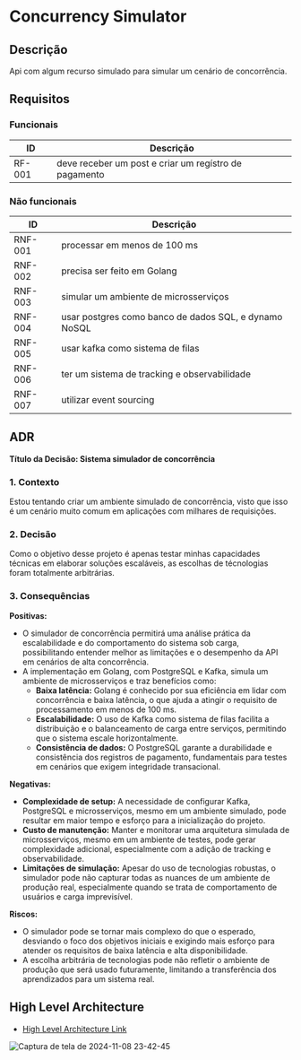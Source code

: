 # Concurrency Simulator

## Descrição 

Api com algum recurso simulado para simular um cenário de concorrência.

## Requisitos

### Funcionais

| ID       | Descrição                                                                 |
|----------|---------------------------------------------------------------------------|
| RF-001   | deve receber um post e criar um regístro de pagamento                     |

### Não funcionais

| ID       | Descrição                                                                 |
|----------|---------------------------------------------------------------------------|
| RNF-001  | processar em menos de 100 ms                                              |
| RNF-002  | precisa ser feito em Golang                                               |
| RNF-003  | simular um ambiente de microsserviços                                     |
| RNF-004  | usar postgres como banco de dados SQL, e dynamo NoSQL                     |
| RNF-005  | usar kafka como sistema de filas                                          |
| RNF-006  | ter um sistema de tracking e observabilidade                              |
| RNF-007  | utilizar event sourcing                                                   |

## ADR

**Título da Decisão: Sistema simulador de concorrência**  

### 1. Contexto
Estou tentando criar um ambiente simulado de concorrência, visto que isso é um cenário muito comum em aplicações com milhares de requisições.

### 2. Decisão
Como o objetivo desse projeto é apenas testar minhas capacidades técnicas em elaborar soluções escaláveis, as escolhas de técnologias foram totalmente arbitrárias.

### 3. Consequências
**Positivas:**
- O simulador de concorrência permitirá uma análise prática da escalabilidade e do comportamento do sistema sob carga, possibilitando entender melhor as limitações e o desempenho da API em cenários de alta concorrência.
- A implementação em Golang, com PostgreSQL e Kafka, simula um ambiente de microsserviços e traz benefícios como:
  - **Baixa latência:** Golang é conhecido por sua eficiência em lidar com concorrência e baixa latência, o que ajuda a atingir o requisito de processamento em menos de 100 ms.
  - **Escalabilidade:** O uso de Kafka como sistema de filas facilita a distribuição e o balanceamento de carga entre serviços, permitindo que o sistema escale horizontalmente.
  - **Consistência de dados:** O PostgreSQL garante a durabilidade e consistência dos registros de pagamento, fundamentais para testes em cenários que exigem integridade transacional.

**Negativas:**
- **Complexidade de setup:** A necessidade de configurar Kafka, PostgreSQL e microsserviços, mesmo em um ambiente simulado, pode resultar em maior tempo e esforço para a inicialização do projeto.
- **Custo de manutenção:** Manter e monitorar uma arquitetura simulada de microsserviços, mesmo em um ambiente de testes, pode gerar complexidade adicional, especialmente com a adição de tracking e observabilidade.
- **Limitações de simulação:** Apesar do uso de tecnologias robustas, o simulador pode não capturar todas as nuances de um ambiente de produção real, especialmente quando se trata de comportamento de usuários e carga imprevisível.

**Riscos:**
- O simulador pode se tornar mais complexo do que o esperado, desviando o foco dos objetivos iniciais e exigindo mais esforço para atender os requisitos de baixa latência e alta disponibilidade.
- A escolha arbitrária de tecnologias pode não refletir o ambiente de produção que será usado futuramente, limitando a transferência dos aprendizados para um sistema real.

## High Level Architecture

- [High Level Architecture Link](https://miro.com/welcomeonboard/Ymx1M214YVEyTHpNU3BFYmVHSXV0bEVNeDhvWU10allDUjJ1Smc4eGlOcjljbEZBRldETFJrbFd1WGRZUUtVMlhRTW54Ujd5UEtEQ3BsbVFxcGo4R1lmd0xrMTVwc0ljUkQ2OU9lU2x6T2Y3RUtZczJpZGQzTStuY0l2TGZ6L0chZQ==?share_link_id=599870259324)

![Captura de tela de 2024-11-08 23-42-45](https://github.com/user-attachments/assets/aefeabd5-20f8-4e6e-a1ef-0a8cbf386b22)
